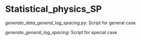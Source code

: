 # Statistical_physics_SP
*generate_data_general_log_spacing.py*: Script for general case


*generate_general_log_spacing*: Script for special case
